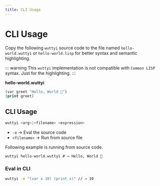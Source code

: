 ```yaml
---
title: CLI Usage
---
```


# CLI Usage

Copy the following `wuttyi` source code to the file named `hello-world.wuttyi` or `hello-world.lisp` for better syntax
and semantic
highlighting.

::: warning
This `wuttyi` implementation is not compatible with `Common LISP` syntax. Just for the highlighting.
:::

**hello-world.wuttyi**

```lisp
(var greet "Hello, World 👻")
(print greet)
```

## CLI Usage

```bash
wuttyi <arg>|<filename> <expression>
```

- `-e` → Eval the source code
- `<filename>` → Run from source file

Following example is running from source code.

```shell
wuttyi hello-world.wuttyi # → Hello, World 👻
```

### Eval in CLI

```bash
wuttyi -e "(var x 10) (print x)" // → 10
```